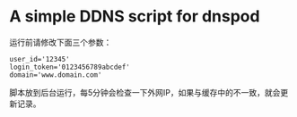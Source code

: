 # A simple DDNS script for dnspod


运行前请修改下面三个参数：

    user_id='12345'
    login_token='0123456789abcdef'
    domain='www.domain.com'

脚本放到后台运行，每5分钟会检查一下外网IP，如果与缓存中的不一致，就会更新记录。


